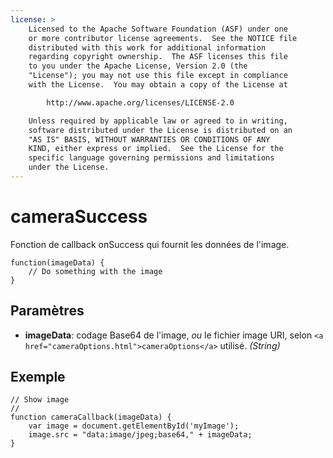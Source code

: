 ```yaml
---
license: >
    Licensed to the Apache Software Foundation (ASF) under one
    or more contributor license agreements.  See the NOTICE file
    distributed with this work for additional information
    regarding copyright ownership.  The ASF licenses this file
    to you under the Apache License, Version 2.0 (the
    "License"); you may not use this file except in compliance
    with the License.  You may obtain a copy of the License at

        http://www.apache.org/licenses/LICENSE-2.0

    Unless required by applicable law or agreed to in writing,
    software distributed under the License is distributed on an
    "AS IS" BASIS, WITHOUT WARRANTIES OR CONDITIONS OF ANY
    KIND, either express or implied.  See the License for the
    specific language governing permissions and limitations
    under the License.
---
```


# cameraSuccess

Fonction de callback onSuccess qui fournit les données de l'image.

    function(imageData) {
        // Do something with the image
    }
    

## Paramètres

*   **imageData**: codage Base64 de l'image, *ou* le fichier image URI, selon `<a href="cameraOptions.html">cameraOptions</a>` utilisé. *(String)*

## Exemple

    // Show image
    //
    function cameraCallback(imageData) {
        var image = document.getElementById('myImage');
        image.src = "data:image/jpeg;base64," + imageData;
    }